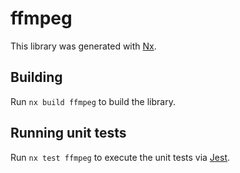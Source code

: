 # ffmpeg

This library was generated with [Nx](https://nx.dev).

## Building

Run `nx build ffmpeg` to build the library.

## Running unit tests

Run `nx test ffmpeg` to execute the unit tests via [Jest](https://jestjs.io).

